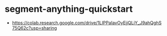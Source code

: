 # segment-anything-quickstart
 - https://colab.research.google.com/drive/1LIPPaIavOyEjjQLiY_J9ahQghS75Q62c?usp=sharing
